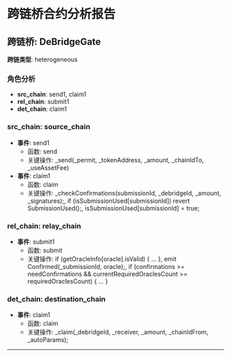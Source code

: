 # 跨链桥合约分析报告
## 跨链桥: DeBridgeGate
**跨链类型**: heterogeneous
### 角色分析
- **src_chain**: send1, claim1
- **rel_chain**: submit1
- **det_chain**: claim1
### src_chain: source_chain
- **事件**: send1
  - 函数: send
  - 关键操作: _send(_permit, _tokenAddress, _amount, _chainIdTo, _useAssetFee)
- **事件**: claim1
  - 函数: claim
  - 关键操作: _checkConfirmations(submissionId, _debridgeId, _amount, _signatures);, if (isSubmissionUsed[submissionId]) revert SubmissionUsed();, isSubmissionUsed[submissionId] = true;
### rel_chain: relay_chain
- **事件**: submit1
  - 函数: submit
  - 关键操作: if (getOracleInfo[oracle].isValid) { ... }, emit Confirmed(_submissionId, oracle);, if (confirmations >= needConfirmations && currentRequiredOraclesCount >= requiredOraclesCount) { ... }
### det_chain: destination_chain
- **事件**: claim1
  - 函数: claim
  - 关键操作: _claim(_debridgeId, _receiver, _amount, _chainIdFrom, _autoParams);
---
